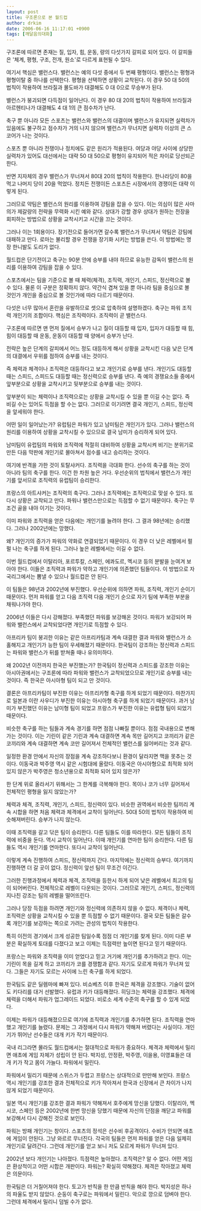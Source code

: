 ```yaml
---
layout: post
title: 구조론으로 본 월드컵
author: drkim
date: 2006-06-16 11:17:01 +0900
tags: [깨달음의대화]
---
```

구조론에 따르면 존재는 질, 입자, 힘, 운동, 량의 다섯가지 갈피로 되어 있다. 이 갈피들은 '체계, 평형, 구조, 전개, 원소'로 다르게 표현될 수 있다. 
  

  
여기서 핵심은 밸런스다. 밸런스는 예의 다섯 중에서 두 번째 평형이다. 밸런스는 평형과 평형이탈 중 하나를 선택한다. 평형을 선택하면 상황이 교착된다. 이 경우 50 대 50의 법칙이 작용하여 브라질과 몰도바가 대결해도 0 대 0으로 무승부가 된다. 
  

  
밸런스가 붕괴되면 다득점이 일어난다. 이 경우 80 대 20의 법칙이 작용하여 브라질과 아르헨티나가 대결해도 4 대 1의 큰 점수차가 난다. 
  

  
축구 뿐 아니라 모든 스포츠는 밸런스와 밸런스의 대결이며 밸런스가 유지되면 실력차가 있음에도 불구하고 점수차가 거의 나지 않으며 밸런스가 무너지면 실력차 이상의 큰 스코어가 나는 것이다. 
  

  
스포츠 뿐 아니라 전쟁이나 정치에도 같은 원리가 적용된다. 여당과 야당 사이에 상당한 실력차가 있어도 대선에서는 대략 50 대 50으로 평형이 유지되어 적은 차이로 당선되곤 한다.
  

  
반면 지자체의 경우 밸런스가 무너져서 80대 20의 법칙이 작용한다. 한나라당이 80을 먹고 나머지 당이 20을 먹었다. 정치든 전쟁이든 스포츠든 시장에서의 경쟁이든 대략 이렇게 된다. 
  

  
그러므로 약팀은 밸런스의 원리를 이용하여 강팀을 잡을 수 있다. 이는 의심이 많은 사마의가 제갈량의 전략을 무력화 시킨 예와 같다. 상대가 강할 경우 상대가 원하는 전장을 회피하는 방법으로 상황을 교착시키고 시간을 끄는 것이다. 
  

  
그러나 이는 1회용이다. 장기전으로 들어가면 갈수록 밸런스가 무너져서 약팀은 강팀에 대패하고 만다. 로마는 불리할 경우 전쟁을 장기화 시키는 방법을 쓴다. 이 방법에는 명장 한니발도 도리가 없다.
  

  
월드컵은 단기전이고 축구는 90분 안에 승부를 내야 하므로 유능한 감독이 밸런스의 원리를 이용하여 강팀을 잡을 수 있다. 
  

  
스포츠에서는 팀을 기준으로 볼 때 체력(체격), 조직력, 개인기, 스피드, 정신력으로 볼 수 있다. 물론 이 구분은 정확하지 않다. 약간식 겹쳐 있을 뿐 아니라 팀을 중심으로 볼 것인가 개인을 중심으로 볼 것인가에 따라 다르기 때문이다. 
  

  
다섯은 너무 많아서 혼란을 유발하므로 셋으로 압축하여 설명하겠다. 축구는 파워 조직력 개인기의 조합이다. 핵심은 조직력이다. 조직력이 곧 밸런스다. 
  

  
구조론에 따르면 맨 먼저 질에서 승부가 나고 질이 대등할 때 입자, 입자가 대등할 때 힘, 힘이 대등할 때 운동, 운동이 대등할 때 양에서 승부가 난다. 
  

  
전략은 높은 단계의 갈피에서 어느 정도 대등하게 해서 상황을 교착시킨 다음 낮은 단계의 대결에서 우위를 점하여 승부를 내는 것이다. 
  

  
즉 체력과 체격이나 조직력은 대등하다고 보고 개인기로 승부를 낸다. 개인기도 대등할 때는 스피드, 스피드도 대등할 때는 정신력으로 승부를 낸다. 즉 예의 경쟁요소들 중에서 앞부분으로 상황을 교착시키고 뒷부분으로 승부를 내는 것이다.
  

  
앞부분이 되는 체력이나 조직력으로는 상황을 교착시킬 수 있을 뿐 이길 수는 없다. 즉 비길 수는 있어도 득점을 할 수는 없다. 그러므로 이기려면 결국 개인기, 스피드, 정신력을 앞세워야 한다. 
  

  
어떤 일이 일어났는가? 유럽팀은 파워가 있고 남미팀은 개인기가 있다. 그러나 밸런스의 원리를 이용하여 상황을 교착시킬 수 있으므로 결국 남미가 승리하게 되어 있다.
  

  
남미팀이 유럽팀의 파워와 조직력에 적절히 대비하여 상황을 교착시켜 비기는 분위기로 만든 다음 막판에 개인기로 몰아쳐서 점수를 내고 승리하는 것이다. 
  

  
여기에 반격을 가한 것이 토탈샤커다. 조직력을 극대화 한다. 선수의 축구를 하는 것이 아니라 팀의 축구를 한다. 이건 한 차원 높은 거다. 우선순위의 법칙에서 밸런스가 개인기를 앞서므로 조직력의 유럽팀이 승리한다. 
  

  
프랑스의 아트샤커는 조직력의 축구다. 그러나 조직력에는 조직력으로 맞설 수 있다. 또다시 상황은 교착되고 만다. 파워나 밸런스만으로는 득점할 수 없기 때문이다. 축구는 무조건 골을 내야 이기는 것이다. 
  

  
이미 파워와 조직력을 얻은 다음에는 개인기를 늘려야 한다. 그 결과 98년에는 승리했다. 그러나 2002년에는 망했다. 
  

  
왜? 개인기의 증가가 파워의 약화로 연결되었기 때문이다. 이 경우 더 낮은 레벨에서 펄펄 나는 축구를 하게 된다. 그러나 높은 레벨에서는 이길 수 없다. 
  

  
이번 월드컵에서 이탈리아, 포르투칼, 스페인, 에콰도르, 멕시코 등의 분발을 눈여겨 보아야 한다. 이들은 조직력과 파워가 약하고 개인기에 의존했던 팀들이다. 이 방법으로 자국리그에서는 뽐낼 수 있으나 월드컵은 안 된다.
  

  
이 팀들은 98년과 2002년에 부진했다. 우선순위에 의하면 파워, 조직력, 개인기 순이기 때문이다. 먼저 파워를 얻고 다음 조직력 다음 개인기 순으로 자기 팀에 부족한 부분을 채워나가야 한다. 
  

  
2006년 이들은 다시 강해졌다. 부족했던 파워를 보강해온 것이다. 파워가 보강되어 파워와 밸런스에서 교착되었다면 개인기로 득점할 수 있다. 
  

  
아프리카 팀이 붕괴한 이유는 같은 아프리카팀과 계속 대결한 결과 파워와 밸런스가 소홀해지고 개인기가 능한 팀이 우세해졌기 때문이다. 한국팀이 강조하는 정신력과 스피드는 파워와 밸런스가 뒤를 받쳐줄 때나 유의미하다.
  

  
왜 2002년 이전까지 한국은 부진했는가? 한국팀이 정신력과 스피드를 강조한 이유는 아시아권에서는 구조론에 따라 파워와 밸런스가 교착되었으므로 개인기로 승부를 내는 것이다. 즉 한국은 아시아형 팀이 되고 만 것이다. 
  

  
결론은 아프리카팀이 부진한 이유는 아프리카형 축구를 하게 되었기 때문이다. 마찬가지로 일본과 이란 사우디가 부진한 이유는 아시아형 축구를 하게 되었기 때문이다. 과거 남미가 부진했던 이유는 남미형 팀이 되었고 프랑스가 부진한 이유는 유럽형 팀이 되었기 때문이다. 
  

  
비슷한 축구를 하는 팀들과 계속 경기를 하면 점점 나빠질 뿐이다. 점점 국내용으로 변해가는 것이다. 이는 기린이 같은 기린과 계속 대결하면 계속 목만 길어지고 코끼리가 같은 코끼리와 계속 대결하면 계속 코만 길어져서 전체적인 밸런스를 잃어버리는 것과 같다. 
  

  
일정한 환경 안에서 자신의 장점을 계속 강조하다보니 환경이 달라지면 맥을 못추는 것이다. 이동국과 박주영 역시 같은 시험대에 올랐다. 이동국은 아시아형으로 최적화 되어 있지 않은가 박주영은 청소년용으로 최적화 되어 있지 않은가?
  

  
한 단계 위로 올라서기 위해서는 그 한계를 극복해야 한다. 목이나 코가 너무 길어져서 전체적인 평형을 잃지 않았는가?
  

  
체력과 체격, 조직력, 개인기, 스피드, 정신력이 있다. 비슷한 권역에서 비슷한 팀끼리 계속 시합을 하면 처음 체력과 체격에서 교착이 일어난다. 50대 50의 법칙이 작용하여 비슷해져버린다. 승부가 나지 않는다. 
  

  
이때 조직력을 갈고 닦은 팀이 승리한다. 다른 팀들도 이를 따라한다. 모든 팀들이 조직력에 비중을 둔다. 역시 교착이 일어난다. 이때 개인기를 연마한 팀이 승리한다. 다른 팀들도 역시 개인기를 연마한다. 또다시 교착이 일어난다. 
  

  
이렇게 계속 진행하여 스피드, 정신력까지 간다. 마지막에는 정신력의 승부다. 여기까지 진행하면 더 갈 곳이 없다. 정신력이 앞선 팀이 무조건 이긴다. 
  

  
그러한 진행과정에서 체력과 체격, 조직력을 등한시 하게 되어 낮은 레벨에서 최고의 팀이 되어버린다. 전체적으로 레벨이 다운되는 것이다. 그러므로 개인기, 스피드, 정신력의 지나친 강조는 팀의 레벨을 떨어뜨린다.
  

  
그러나 당장 득점을 하려면 개인기와 정신력에 의존하지 않을 수 없다. 체격이나 체력, 조직력은 상황을 교착시킬 수 있을 뿐 득점할 수 없기 때문이다. 결국 모든 팀들은 갈수록 개인기를 보강하는 쪽으로 가려는 관성의 법칙이 작용한다.
  

  
특히 이전의 경기에서 크게 성공한 팀일수록 점점 더 개인기를 찾게 된다. 이미 다른 부분은 확실하게 토대를 다졌다고 보고 이제는 득점력만 높이면 된다고 믿기 때문이다.
  

  
프랑스는 파워와 조직력을 이미 얻었다고 믿고 거기에 개인기를 추가하려고 한다. 이는 기린이 목을 길게 하고 코끼리가 코를 경쟁함과 같다. 자기도 모르게 파워가 무너져 있다. 그들은 자기도 모르는 사이에 느린 축구를 하게 되었다. 
  

  
한국팀도 같은 딜렘마에 빠져 있다. 비쇼베츠 이후 한국은 체격을 강조했다. 기술이 없어도 키다리를 대거 선발했다. 유럽과 키가 대등해졌다. 히딩크는 체력을 강조했다. 체격에 체력을 더해서 파워가 업그레이드 되었다. 비로소 세계 수준의 축구를 할 수 있게 되었다. 
  

  
이제는 파워가 대등해졌으므로 여기에 조직력과 개인기를 추가하면 된다. 조직력을 연마했고 개인기를 늘렸다. 문제는 그 과정에서 다시 파워가 약해져 버렸다는 사실이다. 개인기가 뛰어난 선수들은 대개 키가 작기 때문이다. 
  

  
국내 리그라면 몰라도 월드컵에서는 절대적으로 파워가 중요하다. 체격과 체력에서 밀리면 애초에 게임 자체가 성립이 안 된다. 박지성, 안정환, 박주영, 이을용, 이영표들은 대개 키가 작고 몸이 가늘다. 파워에서 밀린다. 
  

  
파워에서 밀리기 때문에 스위스가 두렵고 프랑스는 상대적으로 만만해 보인다. 프랑스 역시 개인기를 강조한 결과 전체적으로 키가 작아져서 한국과 신장에서 큰 차이가 나지 않게 되었기 때문이다. 
  

  
일본 역시 개인기를 강조한 결과 파워가 약해져서 호주에게 망신을 당했다. 이탈리아, 멕시코, 스페인 등은 2002년에 한번 망신을 당했기 때문에 자신의 단점을 깨닫고 파워를 보강해서 다시 강해진 것으로 보인다.
  

  
파워는 방패 개인기는 창이다. 스포츠의 정석은 선수비 후공격이다. 수비가 안되면 애초에 게임이 안된다. 그냥 와르르 무너진다. 각국의 팀들은 먼저 파워를 얻은 다음 일제히 개인기로 달려간다. 그런데 개인기를 얻고 보니 저도 모르게 파워가 무너져 있다. 
  

  
2002년 보다 개인기는 나아졌다. 득점력은 높아졌다. 조직력은? 알 수 없다. 어떤 게임은 환상적이고 어떤 시합은 개판이다. 파워는? 확실히 약해졌다. 체격은 작아졌고 체력은 의문이다. 
  

  
한국팀은 더 거칠어져야 한다. 토고가 반칙을 한 만큼 반칙을 해야 한다. 박지성은 하나의 파울도 받지 않았다. 순둥이 축구로는 파워에서 밀린다. 악으로 깡으로 덤벼야 한다. 그런데 체격에서 밀리니 덤빌 수가 없다.